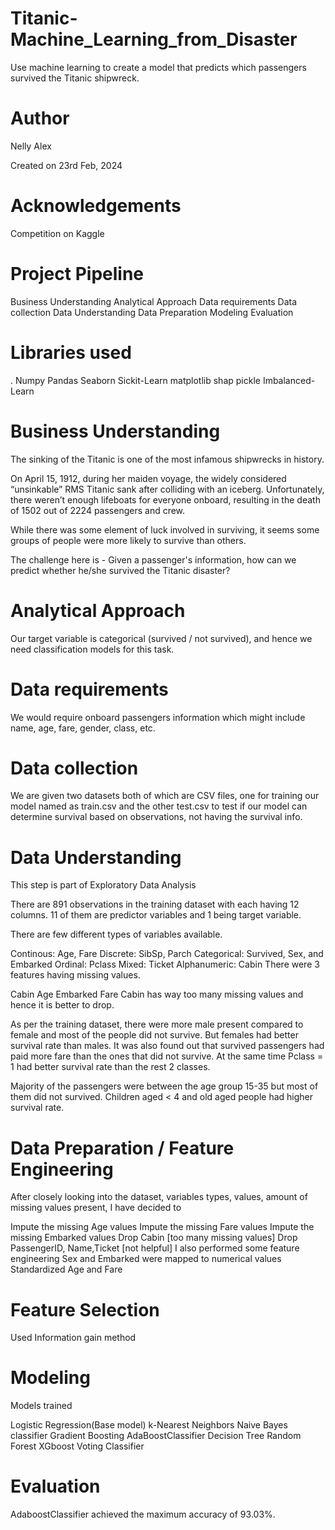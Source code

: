 # Titanic-Machine_Learning_from_Disaster
Use machine learning to create a model that predicts which passengers survived the Titanic shipwreck.

# Author
Nelly Alex

Created on 23rd Feb, 2024

# Acknowledgements
Competition on Kaggle

# Project Pipeline
Business Understanding
Analytical Approach
Data requirements
Data collection
Data Understanding
Data Preparation
Modeling
Evaluation
# Libraries used
. Numpy
Pandas
Seaborn
Sickit-Learn
matplotlib
shap
pickle
Imbalanced-Learn

# Business Understanding
The sinking of the Titanic is one of the most infamous shipwrecks in history.

On April 15, 1912, during her maiden voyage, the widely considered “unsinkable” RMS Titanic sank after colliding with an iceberg. Unfortunately, there weren’t enough lifeboats for everyone onboard, resulting in the death of 1502 out of 2224 passengers and crew.

While there was some element of luck involved in surviving, it seems some groups of people were more likely to survive than others.

The challenge here is - Given a passenger's information, how can we predict whether he/she survived the Titanic disaster?

# Analytical Approach
Our target variable is categorical (survived / not survived), and hence we need classification models for this task.

# Data requirements
We would require onboard passengers information which might include name, age, fare, gender, class, etc.

# Data collection
We are given two datasets both of which are CSV files, one for training our model named as train.csv and the other test.csv to test if our model can determine survival based on observations, not having the survival info.

# Data Understanding
This step is part of Exploratory Data Analysis

There are 891 observations in the training dataset with each having 12 columns. 11 of them are predictor variables and 1 being target variable.

There are few different types of variables available.

Continous: Age, Fare
Discrete: SibSp, Parch
Categorical: Survived, Sex, and Embarked
Ordinal: Pclass
Mixed: Ticket
Alphanumeric: Cabin
There were 3 features having missing values.

Cabin
Age
Embarked
Fare
Cabin has way too many missing values and hence it is better to drop.

As per the training dataset, there were more male present compared to female and most of the people did not survive. But females had better survival rate than males. It was also found out that survived passengers had paid more fare than the ones that did not survive. At the same time Pclass = 1 had better survival rate than the rest 2 classes.

Majority of the passengers were between the age group 15-35 but most of them did not survived. Children aged < 4 and old aged people had higher survival rate.

# Data Preparation / Feature Engineering
After closely looking into the dataset, variables types, values, amount of missing values present, I have decided to

Impute the missing Age values
Impute the missing Fare values
Impute the missing Embarked values
Drop Cabin [too many missing values]
Drop PassengerID, Name,Ticket [not helpful]
I also performed some feature engineering 
Sex and Embarked were mapped to numerical values
Standardized Age and Fare

# Feature Selection 
Used Information gain method

# Modeling
Models trained

Logistic Regression(Base model)
k-Nearest Neighbors
Naive Bayes classifier
Gradient Boosting
AdaBoostClassifier
Decision Tree
Random Forest
XGboost
Voting Classifier
# Evaluation
AdaboostClassifier achieved the maximum accuracy of 93.03%.
